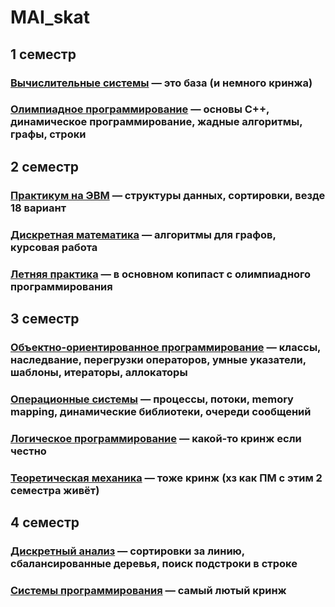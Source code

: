 # MAI_skat

## 1 семестр

### [Вычислительные системы](https://github.com/papey08/MAI_skat/tree/main/Computing_Systems) — это база (и немного кринжа)

### [Олимпиадное программирование](https://github.com/papey08/MAI_skat/tree/main/Olympiad_Programming) — основы C++, динамическое программирование, жадные алгоритмы, графы, строки

## 2 семестр

### [Практикум на ЭВМ](https://github.com/papey08/MAI_skat/tree/main/Computer_Practice) — структуры данных, сортировки, везде 18 вариант

### [Дискретная математика](https://github.com/papey08/MAI_skat/tree/main/Discrete_Mathematics) — алгоритмы для графов, курсовая работа

### [Летняя практика](https://github.com/papey08/MAI_skat/tree/main/Summer_Practice_2020) — в основном копипаст с олимпиадного программирования

## 3 семестр

### [Объектно-ориентированное программирование](https://github.com/papey08/MAI_skat/tree/main/Object_Oriented_Programming) — классы, наследвание, перегрузки операторов, умные указатели, шаблоны, итераторы, аллокаторы

### [Операционные системы](https://github.com/papey08/MAI_skat/tree/main/Operation_Systems) — процессы, потоки, memory mapping, динамические библиотеки, очереди сообщений

### [Логическое программирование](https://github.com/papey08/MAI_skat/tree/main/Logical_Programming) — какой-то кринж если честно

### [Теоретическая механика](https://github.com/papey08/MAI_skat/tree/main/Theoretical_Mechanics) — тоже кринж (хз как ПМ с этим 2 семестра живёт)

## 4 семестр

### [Дискретный анализ](https://github.com/papey08/MAI_skat/tree/main/Discrete_Analysis) — сортировки за линию, сбалансированные деревья, поиск подстроки в строке

### [Системы программирования](https://github.com/papey08/MAI_skat/tree/main/Programming_Systems) — самый лютый кринж
